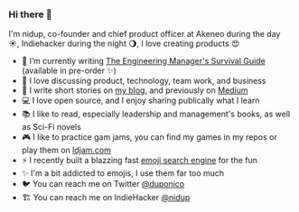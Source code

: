### Hi there 👋

I'm nidup, co-founder and chief product officer at Akeneo during the day ☀, Indiehacker during the night 🌖, I love creating products 😍

- 📖 I’m currently writing [The Engineering Manager's Survival Guide](https://gum.co/the-engineering-managers-survival-guide) (available in pre-order ✨) 
- 💬 I love discussing product, technology, team work, and business
- 📝 I write short stories on [my blog](https://nidup.io/), and previously on [Medium](https://medium.com/@nidup)
- 💻 I love open source, and I enjoy sharing publically what I learn
- 📚 I like to read, especially leadership and management's books, as well as Sci-Fi novels
- 🎮 I like to practice gam jams, you can find my games in my repos or play them on [ldjam.com](https://ldjam.com/users/nidup/games)
- ⚡ I recently built a blazzing fast [emoji search engine](https://instantemoji.nidup.io/) for the fun 
- ✨ I'm a bit addicted to emojis, I use them far too much
- 🐦 You can reach me on Twitter [@duponico](https://twitter.com/duponico)
- 🏗 You can reach me on IndieHacker [@nidup](https://www.indiehackers.com/nidup)
